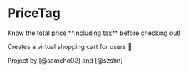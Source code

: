 <h1>PriceTag</h1>
Know the total price **including tax** before checking out! 

Creates a virtual shopping cart for users 🛒

Project by [@samcho02] and [@szshn]
